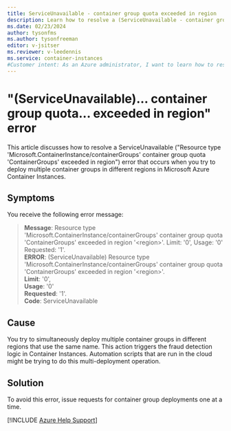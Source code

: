 ```yaml
---
title: ServiceUnavailable - container group quota exceeded in region
description: Learn how to resolve a (ServiceUnavailable - container group quota exceeded in region) error message that occurs when you try to deploy several container groups.
ms.date: 02/23/2024
author: tysonfms
ms.author: tysonfreeman
editor: v-jsitser
ms.reviewer: v-leedennis
ms.service: container-instances
#Customer intent: As an Azure administrator, I want to learn how to resolve a "ServiceUnavailable" error ("Resource type 'Microsoft.ContainerInstance/containerGroups' container group quota 'ContainerGroups' exceeded in region") so that I can successfully deploy container groups onto Azure Container Instances.
---
```

# "(ServiceUnavailable)... container group quota... exceeded in region" error

This article discusses how to resolve a ServiceUnavailable ("Resource type 'Microsoft.ContainerInstance/containerGroups' container group quota 'ContainerGroups' exceeded in region") error that occurs when you try to deploy multiple container groups in different regions in Microsoft Azure Container Instances.

## Symptoms

You receive the following error message:

> **Message**: Resource type 'Microsoft.ContainerInstance/containerGroups' container group quota 'ContainerGroups' exceeded in region '\<region>'. Limit: '0', Usage: '0' Requested: '1'.  
> **ERROR**: (ServiceUnavailable) Resource type 'Microsoft.ContainerInstance/containerGroups' container group quota 'ContainerGroups' exceeded in region '\<region>'.  
> **Limit**: '0',  
> **Usage**: '0'  
> **Requested**: '1'.  
> **Code**: ServiceUnavailable

## Cause

You try to simultaneously deploy multiple container groups in different regions that use the same name. This action triggers the fraud detection logic in Container Instances. Automation scripts that are run in the cloud might be trying to do this multi-deployment operation.

## Solution

To avoid this error, issue requests for container group deployments one at a time.

[!INCLUDE [Azure Help Support](../../includes/azure-help-support.md)]
